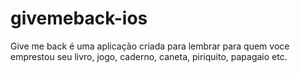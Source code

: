 givemeback-ios
==============

Give me back é uma aplicação criada para lembrar para quem voce emprestou seu livro, jogo, caderno, caneta, piriquito, papagaio etc.

